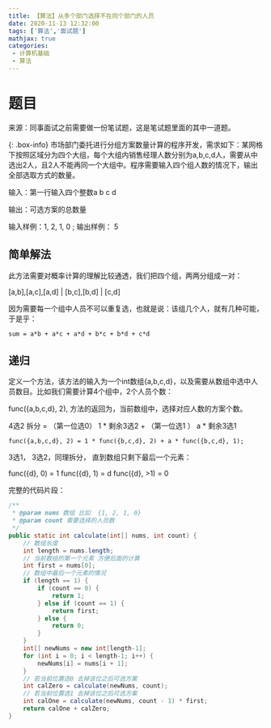 ```yaml
---
title: 【算法】从多个部门选择不在同个部门的人员
date: 2020-11-13 12:32:00
tags: ['算法','面试题']
mathjax: true
categories: 
 - 计算机基础
 - 算法
---
```



# 题目

来源：同事面试之前需要做一份笔试题，这是笔试题里面的其中一道题。

{: .box-info}
 市场部门委托进行分组方案数量计算的程序开发，需求如下：某网格下按照区域分为四个大组，每个大组内销售经理人数分别为a,b,c,d人，需要从中选出2人，且2人不能再同一个大组中。程序需要输入四个组人数的情况下，输出全部选取方式的数量。

输入：第一行输入四个整数a b c d

输出：可选方案的总数量

输入样例：1, 2, 1, 0 ; 输出样例： 5



## 简单解法

此方法需要对概率计算的理解比较通透，我们把四个组，两两分组成一对：

[a,b],[a,c],[a,d] | [b,c],[b,d] | [c,d]

因为需要每一个组中人员不可以重复选，也就是说：该组几个人，就有几种可能，于是乎：

    sum = a*b + a*c + a*d + b*c + b*d + c*d

## 递归

定义一个方法，该方法的输入为一个int数组{a,b,c,d}，以及需要从数组中选中人员数目。比如我们需要计算4个组中，2个人员个数：

func({a,b,c,d}, 2), 方法的返回为，当前数组中，选择对应人数的方案个数。

4选2 拆分 = （第一位选0） 1 \* 剩余3选2 + （第一位选1 ） a \* 剩余3选1

    func({a,b,c,d}, 2) = 1 * func({b,c,d}, 2) + a * func({b,c,d}, 1);

3选1， 3选2，同理拆分， 直到数组只剩下最后一个元素：

func({d}, 0) = 1
func({d}, 1) = d
func({d}, >1) = 0

完整的代码片段：

```java
/**
 * @param nums 数组 比如  {1, 2, 1, 0}
 * @param count 需要选择的人员数
 */
public static int calculate(int[] nums, int count) {
    // 数组长度
    int length = nums.length;
    // 当前数组的第一个元素 方便后面的计算
    int first = nums[0];
    // 数组中最后一个元素的情况
    if (length == 1) {
        if (count == 0) {
            return 1;
        } else if (count == 1) {
            return first;
        } else {
            return 0;
        }
    }
    int[] newNums = new int[length-1];
    for (int i = 0; i < length-1; i++) {
        newNums[i] = nums[i + 1];
    }
    // 若当前位置选0 去掉该位之后可选方案
    int calZero = calculate(newNums, count);
    // 若当前位置选1 去掉该位之后可选方案
    int calOne = calculate(newNums, count - 1) * first;
    return calOne + calZero;
}
```
